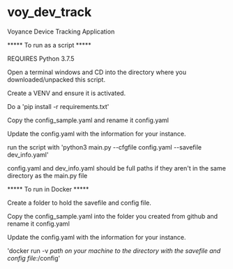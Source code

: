 # voy_dev_track
Voyance Device Tracking Application

***** To run as a script *****

REQUIRES Python 3.7.5

Open a terminal windows and CD into the directory where you downloaded/unpacked this script.

Create a VENV and ensure it is activated.

Do a 'pip install -r requirements.txt'

Copy the config_sample.yaml and rename it config.yaml

Update the config.yaml with the information for your instance. 

run the script with 'python3 main.py --cfgfile config.yaml --savefile dev_info.yaml'

config.yaml and dev_info.yaml should be full paths if they aren't in the same directory as the main.py file



***** To run in Docker *****

Create a folder to hold the savefile and config file.

Copy the config_sample.yaml into the folder you created from github and rename it config.yaml 

Update the config.yaml with the information for your instance. 

'docker run -v *path on your machine to the directory with the savefile and config file*:/config'

